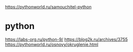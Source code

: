 https://pythonworld.ru/samouchitel-python
# python
https://labs-org.ru/python-9/
https://blog2k.ru/archives/3755
https://pythonworld.ru/osnovy/okruglenie.html

